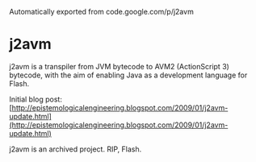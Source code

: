 Automatically exported from code.google.com/p/j2avm

# j2avm

j2avm is a transpiler from JVM bytecode to AVM2 (ActionScript 3) bytecode, with the aim of enabling Java as a development language for Flash.

Initial blog post: [http://epistemologicalengineering.blogspot.com/2009/01/j2avm-update.html](http://epistemologicalengineering.blogspot.com/2009/01/j2avm-update.html)

j2avm is an archived project. RIP, Flash.
